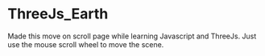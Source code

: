 # ThreeJs_Earth

Made this move on scroll page while learning Javascript and ThreeJs.
Just use the mouse scroll wheel to move the scene.
